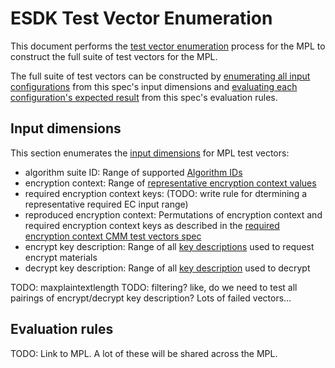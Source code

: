 [//]: # "Copyright Amazon.com Inc. or its affiliates. All Rights Reserved."
[//]: # "SPDX-License-Identifier: CC-BY-SA-4.0"

# ESDK Test Vector Enumeration 

This document performs the [test vector enumeration](test-vector-enumeration.md) process for the MPL
to construct the full suite of test vectors
for the MPL.

The full suite of test vectors can be constructed
by [enumerating all input configurations](test-vector-enumeration.md#enumerating-input-configurations) from this spec's input dimensions
and [evaluating each configuration's expected result](test-vector-enumeration.md#determining-expected-results) from this spec's evaluation rules.

## Input dimensions

This section enumerates the [input dimensions](../test-vectors/test-vector-enumeration.md#input-dimensions)
for MPL test vectors:

- algorithm suite ID: Range of supported [Algorithm IDs](../algorithm-suites.md#algorithm-suite-id)
- encryption context: Range of [representative encryption context values](./complete-vectors/encryption-context.md)
- required encryption context keys: (TODO: write rule for dtermining a representative required EC input range)
- reproduced encryption context: Permutations of encryption context and required encryption context keys as described in the [required encryption context CMM test vectors spec](./complete-vectors/required-encryption-context-cmm.md)
- encrypt key description: Range of all [key descriptions](./key-description.md) used to request encrypt materials
- decrypt key description: Range of all [key description](./key-description.md) used to decrypt

TODO: maxplaintextlength
TODO: filtering? like, do we need to test all pairings of encrypt/decrypt key description? Lots of failed vectors...

## Evaluation rules

TODO: Link to MPL. A lot of these will be shared across the MPL.

